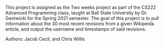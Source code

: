 This project is assigned as the Two weeks project as part of the CS222 Advanced Programming class, taught at Ball State Universtiy by Dr. Gestwicki for the Spring 2021 semester.
The goal of this project is to pull information about the 30 most recent revisions from a given Wikipeida article, and output the username and timestamps of said revisions. 

Authors: Jacob Cecil, and Chris Willis
